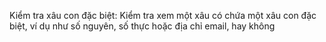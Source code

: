 Kiểm tra xâu con đặc biệt: Kiểm tra xem một xâu có chứa một xâu con đặc biệt, ví dụ như số nguyên, số thực hoặc địa chỉ email, hay không